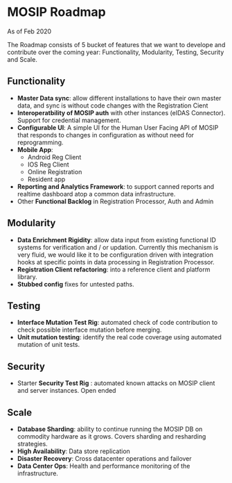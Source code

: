 # MOSIP Roadmap
As of Feb 2020

The Roadmap consists of 5 bucket of features that we want to develope and contribute over the coming year: Functionality, Modularity, Testing, Security and Scale.

## Functionality
* **Master Data sync**: allow different installations to have their own master data, and sync is without code changes with the Registration Cient
* **Interoperatbility of MOSIP auth** with other instances (eIDAS Connector). Support for credential management.
* **Configurable UI**: A simple UI for the Human User Facing API of MOSIP that responds to changes in configuration as without need for reprogramming.
* **Mobile App**:
   * Android Reg Client
   * IOS Reg Client
   * Online Registration
   * Resident app
* **Reporting and Analytics Framework**: to support canned reports and realtime dashboard atop a common data infrastructure.
* Other **Functional Backlog** in Registration Processor, Auth and Admin

## Modularity

* **Data Enrichment Rigidity**: allow data input from existing functional ID systems for verification and / or updation. Currently this mechanism is very fluid, we would like it to be configuration driven with integration hooks at specific points in data processing in Registration Processor.
* **Registration Client refactoring**: into a reference client and platform library.
* **Stubbed config** fixes for untested paths.

## Testing
* **Interface Mutation Test Rig**: automated check of code contribution to check possible interface mutation before merging.
* **Unit mutation testing**: identify the real code coverage using automated mutation of unit tests.

## Security
* Starter **Security Test Rig** : automated known attacks on MOSIP client and server instances. Open ended

## Scale
* **Database Sharding**: ability to continue running the MOSIP DB on commodity hardware as it grows. Covers sharding and resharding strategies.
* **High Availability**: Data store replication
* **Disaster Recovery**: Cross datacenter operations and failover
* **Data Center Ops**: Health and performance monitoring of the infrastructure.

